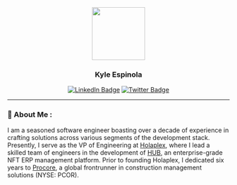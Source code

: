 <div id="header" align="center">
  <img src="https://github.com/kespinola/kespinola/assets/2388118/d4683405-887f-403f-8bd5-23953015df5e" width="120" height="120" />
  <h3>Kyle Espinola</h3>
  <div id="badges">
    <a href="https://www.linkedin.com/in/ksespinola/"><img src="https://img.shields.io/badge/LinkedIn-blue?style=for-the-badge&logo=linkedin&logoColor=white" alt="LinkedIn Badge"/></a>
    <a href="https://twitter.com/espiKnwldgBmbs"><img src="https://img.shields.io/badge/Twitter-blue?style=for-the-badge&logo=twitter&logoColor=white" alt="Twitter Badge"/></a>
  </div>
</div>

---

### 👋 About Me :

I am a seasoned software engineer boasting over a decade of experience in crafting solutions across various segments of the development stack. Presently, I serve as the VP of Engineering at [Holaplex](https://holaplex.com), where I lead a skilled team of engineers in the development of [HUB](https://hub.holaplex.com), an enterprise-grade NFT ERP management platform. Prior to founding Holaplex, I dedicated six years to [Procore](https://www.procore.com/), a global frontrunner in construction management solutions (NYSE: PCOR).
